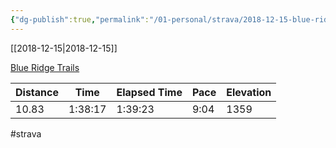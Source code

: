 ```yaml
---
{"dg-publish":true,"permalink":"/01-personal/strava/2018-12-15-blue-ridge-trails/"}
---
```



[[2018-12-15\|2018-12-15]]

[Blue Ridge Trails](https://www.strava.com/activities/2794825219)

| Distance | Time    | Elapsed Time | Pace | Elevation |
| -------- | ------- | ------------ | ---- | --------- |
| 10.83    | 1:38:17 | 1:39:23      | 9:04 | 1359      |




#strava
